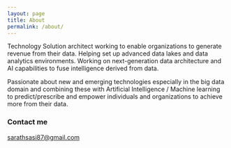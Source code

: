 ```yaml
---
layout: page
title: About
permalink: /about/
---
```


Technology Solution architect working to enable organizations to generate revenue from their data. Helping set up advanced data lakes and data analytics environments. Working on next-generation data architecture and AI capabilities to fuse intelligence derived from data.

Passionate about new and emerging technologies especially in the big data domain and combining these with Artificial Intelligence / Machine learning to predict/prescribe and empower individuals and organizations to achieve more from their data.

### Contact me

[sarathsasi87@gmail.com](mailto:sarathsasi87@gmail.com)